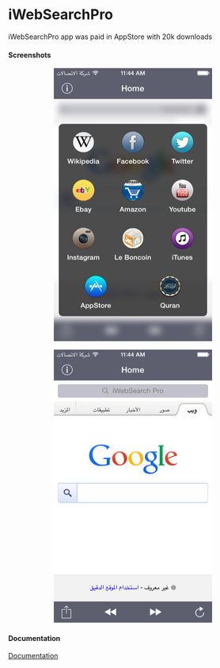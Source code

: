 # iWebSearchPro

iWebSearchPro app was paid in AppStore with 20k downloads


#### Screenshots

<p align="center">
  <img width="320" height="550" src="iPhone-1.jpeg"/>
</p>

<p align="center">
  <img width="320" height="550" src="iPhone-2.jpeg"/>
</p>

#### Documentation

[Documentation](https://imokhles.github.io/iwebsearchpro/)